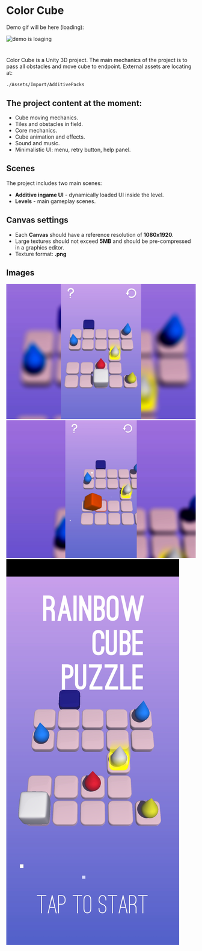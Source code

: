 # Color Cube
Demo gif will be here (loading):

<img alt="demo is loaging" src="https://github.com/maXZimillian/Color_Cube/blob/main/RepoResources/RCDemo_1.gif?raw=true"/></code>
#
Color Cube is a Unity 3D project. The main mechanics of the project is to pass all obstacles and move cube to endpoint.
External assets are locating at:  
```
./Assets/Import/AdditivePacks
```
## The project content at the moment:

- Cube moving mechanics.
- Tiles and obstacles in field.
- Core mechanics.
- Cube animation and effects. 
- Sound and music.
- Minimalistic UI: menu, retry button, help panel.

## Scenes

The project includes two main scenes:
- **Additive ingame UI** - dynamically loaded UI inside the level.
- **Levels** - main gameplay scenes.

## Canvas settings

- Each **Canvas** should have a reference resolution of **1080x1920**.
- Large textures should not exceed **5MB** and should be pre-compressed in a graphics editor.
- Texture format: **.png**

## Images

<img alt="demo is loaging" src="https://github.com/maXZimillian/Color_Cube/blob/main/RepoResources/Screenshot_20241022-224408.jpg?raw=true"/></code>
<img alt="demo is loaging" src="https://github.com/maXZimillian/Color_Cube/blob/main/RepoResources/Screenshot_20241022-224418.jpg?raw=true"/></code>
<img alt="demo is loaging" src="https://github.com/maXZimillian/Color_Cube/blob/main/RepoResources/Screenshot_20241022-224507.jpg?raw=true"/></code>
